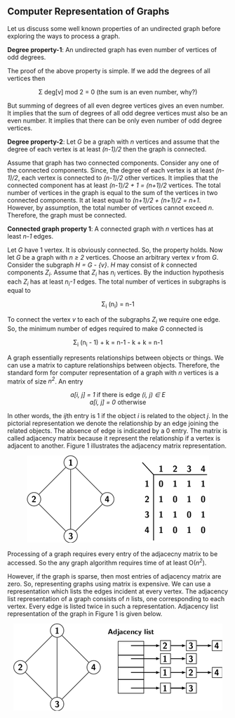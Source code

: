 ## Computer Representation of Graphs

Let us discuss some well known properties of an undirected graph before exploring the ways to process a
graph. 



<strong>Degree property-1</strong>: An undirected graph has even number of vertices of odd degrees.

The proof of the above property is simple. If we add the degrees of all vertices then 

<p style="text-align:center">
    &Sigma; deg[v] mod 2 = 0 (the sum is an even number, why?)
</p>

But summing of degrees of all even degree vertices gives an even number. It implies that the sum of 
degrees of all odd degree vertices must also be an even number. It implies that there can be only even
number of odd degree vertices.
      
<strong>Degree property-2</strong>: Let <i>G</i> be a graph with <i>n</i> vertices and assume that the
degree of each vertex is at least <i>(n-1)/2</i> then the graph is connected.

Assume that graph has two connected components. Consider any one of the connected components. Since, 
the degree of each vertex is at least <i>(n-1)/2</i>, each vertex is connected to <i>(n-1)/2</i>
other vertices.  It implies that the connected component has at least <i>(n-1)/2 + 1 = (n+1)/2</i> 
vertices. The total number of vertices in the graph is equal to the sum of the vertices in two
connected components. It at least equal to <i>(n+1)/2 + (n+1)/2 = n+1</i>. However, 
by assumption,  the total number of vertices cannot exceed <i>n</i>. Therefore, the graph must be
connected.

<strong>Connected graph property 1</strong>: A connected graph with <i>n</i> vertices has at least
<i>n-1</i> edges.

Let <i>G</i> have 1 vertex. It is obviously connected. So, the property holds. Now let <i>G</i> be
a graph with <i>n &ge; 2</i> vertices. Choose an arbitrary vertex <i>v</i> from <i>G</i>. Consider
the subgraph <i>H = G - {v}</i>. <i>H</i> may consist of <i>k</i> connected components
<i>Z<sub>i</sub></i>. Assume that <i>Z<sub>i</sub></i> has <i>n<sub>i</sub></i> vertices. By 
the induction hypothesis each <i>Z<sub>i</sub></i> has at least <i>n<sub>i</sub>-1</i> edges. The 
total number of vertices in subgraphs is equal to

<p style="text-align:center">
    &Sigma;<sub>i</sub> (n<sub>i</sub>) = n-1  
</p>
To connect the vertex <i>v</i> to each of the subgraphs <i>Z<sub>i</sub></i> we require 
one edge. So, the minimum number of edges required to make <i>G</i> connected is 
<p style="text-align:center">
    &Sigma;<sub>i</sub> (n<sub>i</sub> - 1) + k = n-1 - k + k = n-1</i> 
</p>
      
A graph essentially represents relationships between objects or things. We can use a matrix to capture 
relationships between objects. Therefore, the standard form for computer representation of a graph with
<i>n</i> vertices is a matrix of size <i>n<sup>2</sup></i>. An entry 
<p style="text-align:center">
            <i>a[i, j] = 1</i> if there is edge <i>(i, j) &isin; E</i><br>
            <i>a[i, j] = 0</i> otherwise
            </p> 
In other words, the <i>ij</i>th entry is 1 if the object <i>i</i> is related to the object <i>j</i>. In
the pictorial representation we denote the relationship by an edge joining the related objects. The absence 
of edge is indicated by a 0 entry. The matrix is called adjacency matrix because it represent the 
relationship if a vertex is adjacent to another. Figure 1 illustrates the adjacency matrix representation.
<p style="text-align:center">
   <img src="../images/adjacencyMatrix.png">
</p>
Processing of a graph requires every entry of the adjacecny matrix to be accessed. So the any graph 
algorithm requires time of at least O(<i>n<sup>2</sup></i>). 

However, if the graph is sparse, then most entries of adjacency matrix are zero. So, representing graphs
using matrix is expensive. We can use a representation which lists the edges incident at every vertex. 
The adjacency list representation of a graph consists of <i>n</i> lists, one corresponding to each vertex.
Every edge is listed twice in such a representation. Adjacency list representation of the graph in 
Figure 1 is given below.
<p style="text-align:center">
   <img src="../images/adjacencyList.png">
</p>

